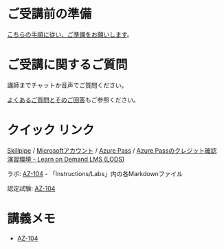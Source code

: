 
# ご受講前の準備

[こちらの手順に従い、ご準備をお願いします](prep/README.md)。

# ご受講に関するご質問

講師までチャットか音声でご質問ください。

[よくあるご質問とそのご回答](faq.md)もご参照ください。

# クイック リンク

[Skillpipe](https://www.skillpipe.com/) / [Microsoftアカウント](https://account.microsoft.com/account/Account) / [Azure Pass](https://www.microsoftazurepass.com/) / [Azure Passのクレジット確認](https://www.microsoftazuresponsorships.com/balance)
[演習環境 - Learn on Demand LMS (LODS)](https://tsfb.learnondemand.net/) 

ラボ: [AZ-104](https://github.com/MicrosoftLearning/AZ-104JA-MicrosoftAzureAdministrator) - 「Instructions/Labs」内の各Markdownファイル

認定試験: [AZ-104](https://docs.microsoft.com/ja-jp/learn/certifications/exams/az-104)

# 講義メモ

- [AZ-104](AZ-104/README.md)
